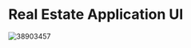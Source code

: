 <h1>Real Estate Application UI</h1>
  
![38903457](https://github.com/rectering/ranode/assets/124407245/308fb2f7-bfa0-4795-b146-895c34d6e1d6)
